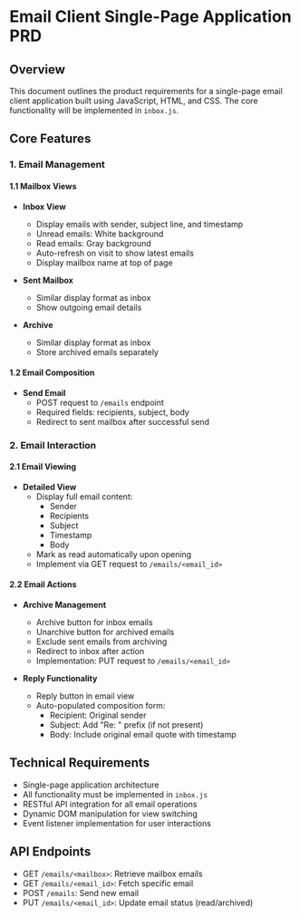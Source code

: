 # Email Client Single-Page Application PRD

## Overview
This document outlines the product requirements for a single-page email client application built using JavaScript, HTML, and CSS. The core functionality will be implemented in `inbox.js`.

## Core Features

### 1. Email Management
#### 1.1 Mailbox Views
- **Inbox View**
  - Display emails with sender, subject line, and timestamp
  - Unread emails: White background
  - Read emails: Gray background
  - Auto-refresh on visit to show latest emails
  - Display mailbox name at top of page

- **Sent Mailbox**
  - Similar display format as inbox
  - Show outgoing email details

- **Archive**
  - Similar display format as inbox
  - Store archived emails separately

#### 1.2 Email Composition
- **Send Email**
  - POST request to `/emails` endpoint
  - Required fields: recipients, subject, body
  - Redirect to sent mailbox after successful send

### 2. Email Interaction
#### 2.1 Email Viewing
- **Detailed View**
  - Display full email content:
    - Sender
    - Recipients
    - Subject
    - Timestamp
    - Body
  - Mark as read automatically upon opening
  - Implement via GET request to `/emails/<email_id>`

#### 2.2 Email Actions
- **Archive Management**
  - Archive button for inbox emails
  - Unarchive button for archived emails
  - Exclude sent emails from archiving
  - Redirect to inbox after action
  - Implementation: PUT request to `/emails/<email_id>`

- **Reply Functionality**
  - Reply button in email view
  - Auto-populated composition form:
    - Recipient: Original sender
    - Subject: Add "Re: " prefix (if not present)
    - Body: Include original email quote with timestamp

## Technical Requirements
- Single-page application architecture
- All functionality must be implemented in `inbox.js`
- RESTful API integration for all email operations
- Dynamic DOM manipulation for view switching
- Event listener implementation for user interactions

## API Endpoints
- GET `/emails/<mailbox>`: Retrieve mailbox emails
- GET `/emails/<email_id>`: Fetch specific email
- POST `/emails`: Send new email
- PUT `/emails/<email_id>`: Update email status (read/archived)